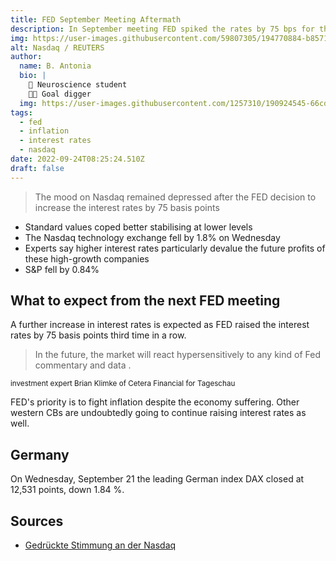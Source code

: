 ```yaml
---
title: FED September Meeting Aftermath
description: In September meeting FED spiked the rates by 75 bps for third consecutive time
img: https://user-images.githubusercontent.com/59807305/194770884-b8571680-e483-490d-8800-b672d26ededf.png
alt: Nasdaq / REUTERS
author:
  name: B. Antonia
  bio: |
    🧠 Neuroscience student
    🦸🏼 Goal digger
  img: https://user-images.githubusercontent.com/1257310/190924545-66cd79f4-445a-41d5-9cd4-f29d00d3619c.jpg
tags:
  - fed
  - inflation
  - interest rates
  - nasdaq
date: 2022-09-24T08:25:24.510Z
draft: false
---
```


> The mood on Nasdaq remained depressed after the FED decision to increase the interest rates by 75 basis points 

- Standard values coped better stabilising at lower levels
- The Nasdaq technology exchange fell by 1.8% on Wednesday
- Experts say higher interest rates particularly devalue the future profits of these high-growth companies
- S&P fell by 0.84%


## What to expect from the next FED meeting

A further increase in interest rates is expected as FED raised the interest rates by 75 basis points third time in a row.

> In the future, the market will react hypersensitively to any kind of Fed commentary and data .

<sub>investment expert Brian Klimke of Cetera Financial for Tageschau<sub>

FED's priority is to fight inflation despite the economy suffering. Other western CBs are undoubtedly going to continue raising interest rates as well.


## Germany

On Wednesday, September 21 the leading German index DAX closed at 12,531 points, down 1.84 %. 

## Sources
- [Gedrückte Stimmung an der Nasdaq](https://www.tagesschau.de/wirtschaft/finanzen/marktberichte/marktbericht-boerse-dax-dow-jones-107.html)
